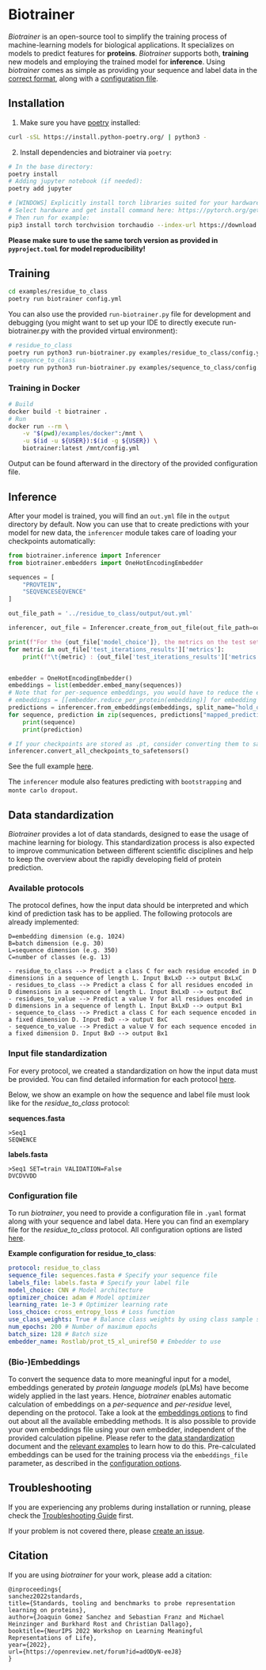 # Biotrainer

*Biotrainer* is an open-source tool to simplify the training process of machine-learning models for biological
applications. It specializes on models to predict features for **proteins**. *Biotrainer* supports both, **training**
new models and employing the trained model for **inference**.
Using *biotrainer* comes as simple as providing your sequence and label data in the 
[correct format](#data-standardization), along with a [configuration file](#example-configuration-file).

## Installation

1. Make sure you have [poetry](https://python-poetry.org/) installed: 
```bash
curl -sSL https://install.python-poetry.org/ | python3 -
```

2. Install dependencies and biotrainer via `poetry`:
```bash
# In the base directory:
poetry install
# Adding jupyter notebook (if needed):
poetry add jupyter

# [WINDOWS] Explicitly install torch libraries suited for your hardware:
# Select hardware and get install command here: https://pytorch.org/get-started/locally/
# Then run for example:
pip3 install torch torchvision torchaudio --index-url https://download.pytorch.org/whl/cu118
```
**Please make sure to use the same torch version as provided in `pyproject.toml` for model reproducibility!**

## Training

```bash
cd examples/residue_to_class
poetry run biotrainer config.yml
```

You can also use the provided `run-biotrainer.py` file for development and debugging (you might want to set up your 
IDE to directly execute run-biotrainer.py with the provided virtual environment):
```bash
# residue_to_class
poetry run python3 run-biotrainer.py examples/residue_to_class/config.yml
# sequence_to_class
poetry run python3 run-biotrainer.py examples/sequence_to_class/config.yml
```

### Training in Docker

```bash
# Build
docker build -t biotrainer .
# Run
docker run --rm \
    -v "$(pwd)/examples/docker":/mnt \
    -u $(id -u ${USER}):$(id -g ${USER}) \
    biotrainer:latest /mnt/config.yml
```

Output can be found afterward in the directory of the provided configuration file.

## Inference

After your model is trained, you will find an `out.yml` file in the `output` directory by default. Now you can use
that to create predictions with your model for new data, the `inferencer` module takes care of loading your checkpoints
automatically:
```python
from biotrainer.inference import Inferencer
from biotrainer.embedders import OneHotEncodingEmbedder

sequences = [
    "PROVTEIN",
    "SEQVENCESEQVENCE"
]

out_file_path = '../residue_to_class/output/out.yml'

inferencer, out_file = Inferencer.create_from_out_file(out_file_path=out_file_path, allow_torch_pt_loading=True)

print(f"For the {out_file['model_choice']}, the metrics on the test set are:")
for metric in out_file['test_iterations_results']['metrics']:
    print(f"\t{metric} : {out_file['test_iterations_results']['metrics'][metric]}")


embedder = OneHotEncodingEmbedder()
embeddings = list(embedder.embed_many(sequences))
# Note that for per-sequence embeddings, you would have to reduce the embeddings now:
# embeddings = [[embedder.reduce_per_protein(embedding)] for embedding in embeddings]
predictions = inferencer.from_embeddings(embeddings, split_name="hold_out")
for sequence, prediction in zip(sequences, predictions["mapped_predictions"].values()):
    print(sequence)
    print(prediction)

# If your checkpoints are stored as .pt, consider converting them to safetensors (supported by biotrainer >=0.9.1)
inferencer.convert_all_checkpoints_to_safetensors()
```
See the full example [here](examples/inference/predict.py).

The `inferencer` module also features predicting with `bootstrapping` and `monte carlo dropout`. 

## Data standardization

*Biotrainer* provides a lot of data standards, designed to ease the usage of machine learning for biology. 
This standardization process is also expected to improve communication between different scientific disciplines
and help to keep the overview about the rapidly developing field of protein prediction.

### Available protocols

The protocol defines, how the input data should be interpreted and which kind of prediction task has to be applied.
The following protocols are already implemented:
```text
D=embedding dimension (e.g. 1024)
B=batch dimension (e.g. 30)
L=sequence dimension (e.g. 350)
C=number of classes (e.g. 13)

- residue_to_class --> Predict a class C for each residue encoded in D dimensions in a sequence of length L. Input BxLxD --> output BxLxC
- residues_to_class --> Predict a class C for all residues encoded in D dimensions in a sequence of length L. Input BxLxD --> output BxC
- residues_to_value --> Predict a value V for all residues encoded in D dimensions in a sequence of length L. Input BxLxD --> output Bx1
- sequence_to_class --> Predict a class C for each sequence encoded in a fixed dimension D. Input BxD --> output BxC
- sequence_to_value --> Predict a value V for each sequence encoded in a fixed dimension D. Input BxD --> output Bx1
```

### Input file standardization

For every protocol, we created a standardization on how the input data must be provided. You can find detailed 
information for each protocol [here](docs/data_standardization.md).

Below, we show an example on how the sequence and label file must look like for the *residue_to_class* protocol:

**sequences.fasta**
```fasta
>Seq1
SEQWENCE
```

**labels.fasta**
```fasta
>Seq1 SET=train VALIDATION=False
DVCDVVDD
```

### Configuration file

To run *biotrainer*, you need to provide a configuration file in `.yaml` format along with your sequence and label data. 
Here you can find an exemplary file for the *residue_to_class* protocol. All configuration options are listed
[here](docs/config_file_options.md).

**Example configuration for residue_to_class**:
```yaml
protocol: residue_to_class
sequence_file: sequences.fasta # Specify your sequence file
labels_file: labels.fasta # Specify your label file
model_choice: CNN # Model architecture 
optimizer_choice: adam # Model optimizer
learning_rate: 1e-3 # Optimizer learning rate
loss_choice: cross_entropy_loss # Loss function 
use_class_weights: True # Balance class weights by using class sample size in the given dataset
num_epochs: 200 # Number of maximum epochs
batch_size: 128 # Batch size
embedder_name: Rostlab/prot_t5_xl_uniref50 # Embedder to use
```

### (Bio-)Embeddings

To convert the sequence data to more meaningful input for a model, embeddings generated by 
*protein language models* (pLMs) have become widely applied in the last years. 
Hence, *biotrainer* enables automatic calculation of embeddings on a *per-sequence* and *per-residue* level, 
depending on the protocol. 
Take a look at the [embeddings options](docs/config_file_options.md#embeddings) to find out about all the available
embedding methods. It is also possible to provide your own embeddings file using your own embedder, 
independent of the provided calculation pipeline. Please refer to the 
[data standardization](docs/data_standardization.md#embeddings) document and the 
[relevant examples](examples/custom_embeddings/) to learn how to do this. Pre-calculated embeddings can be used for
the training process via the `embeddings_file` parameter, 
as described in the [configuration options](docs/config_file_options.md#embeddings).

## Troubleshooting

If you are experiencing any problems during installation or running, 
please check the [Troubleshooting Guide](docs/troubleshooting.md) first.

If your problem is not covered there, please [create an issue](https://github.com/sacdallago/biotrainer/issues/new).

## Citation

If you are using *biotrainer* for your work, please add a citation:

```text
@inproceedings{
sanchez2022standards,
title={Standards, tooling and benchmarks to probe representation learning on proteins},
author={Joaquin Gomez Sanchez and Sebastian Franz and Michael Heinzinger and Burkhard Rost and Christian Dallago},
booktitle={NeurIPS 2022 Workshop on Learning Meaningful Representations of Life},
year={2022},
url={https://openreview.net/forum?id=adODyN-eeJ8}
}
```

